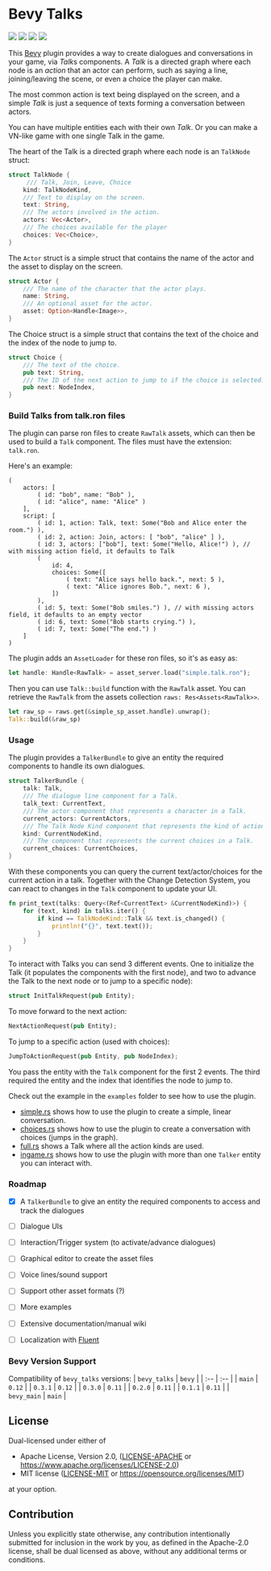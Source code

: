 # Bevy Talks

[![][img_bevy]][bevycrate] 
[![][img_license]][license] 
[![][img_tracking]][tracking] 
[![][img_version]][crates]
<!-- [![][img_doc]][doc]  -->
<!-- [![][img_downloads]][crates] -->


This [Bevy][bevy] plugin provides a way to create dialogues and conversations in your game, via *Talk*s components. 
A *Talk* is a directed graph where each node is an *action* that an actor can perform, 
such as saying a line, joining/leaving the scene, or even a choice the player can make.

The most common action is text being displayed on the screen, and a simple *Talk* is
just a sequence of texts forming a conversation between actors.

You can have multiple entities each with their own *Talk*. Or you can make a VN-like game with one single Talk in the game.

The heart of the Talk is a directed graph where each node is an `TalkNode` struct:

```rust
struct TalkNode {
     /// Talk, Join, Leave, Choice
    kind: TalkNodeKind,
    /// Text to display on the screen.
    text: String,
    /// The actors involved in the action.
    actors: Vec<Actor>,
    /// The choices available for the player
    choices: Vec<Choice>,
}
```
The `Actor` struct is a simple struct that contains the name of the actor and the asset to display on the screen.

```rust
struct Actor {
    /// The name of the character that the actor plays.
    name: String,
    /// An optional asset for the actor.
    asset: Option<Handle<Image>>,
}
```

The Choice struct is a simple struct that contains the text of the choice and the index of the node to jump to.

```rust
struct Choice {
    /// The text of the choice.
    pub text: String,
    /// The ID of the next action to jump to if the choice is selected.
    pub next: NodeIndex,
}
```

### Build Talks from talk.ron files

The plugin can parse ron files to create `RawTalk` assets, which can then be used to build a `Talk` component. 
The files must have the extension: `talk.ron`.

Here's an example:

```rust,ignore
(
    actors: [
        ( id: "bob", name: "Bob" ),
        ( id: "alice", name: "Alice" )
    ],
    script: [
        ( id: 1, action: Talk, text: Some("Bob and Alice enter the room.") ),
        ( id: 2, action: Join, actors: [ "bob", "alice" ] ),
        ( id: 3, actors: ["bob"], text: Some("Hello, Alice!") ), // with missing action field, it defaults to Talk
        (
            id: 4,
            choices: Some([
                ( text: "Alice says hello back.", next: 5 ),
                ( text: "Alice ignores Bob.", next: 6 ),
            ])
        ),
        ( id: 5, text: Some("Bob smiles.") ), // with missing actors field, it defaults to an empty vector
        ( id: 6, text: Some("Bob starts crying.") ),
        ( id: 7, text: Some("The end.") )
    ]
)
```

The plugin adds an `AssetLoader` for these ron files, so it's as easy as: 

```rust
let handle: Handle<RawTalk> = asset_server.load("simple.talk.ron");
```

Then you can use `Talk::build` function with the `RawTalk` asset. 
You can retrieve the `RawTalk` from the assets collection `raws: Res<Assets<RawTalk>>`.

```rust
let raw_sp = raws.get(&simple_sp_asset.handle).unwrap();
Talk::build(&raw_sp)
```

### Usage


The plugin provides a `TalkerBundle` to give an entity the required components to handle its own dialogues.
```rust
struct TalkerBundle {
    talk: Talk,
    /// The dialogue line component for a Talk.
    talk_text: CurrentText,
    /// The actor component that represents a character in a Talk.
    current_actors: CurrentActors,
    /// The Talk Node Kind component that represents the kind of action in a Talk.
    kind: CurrentNodeKind,
    /// The component that represents the current choices in a Talk.
    current_choices: CurrentChoices,
}
```

With these components you can query the current text/actor/choices for the current action in a talk. 
Together with the Change Detection System, you can react to changes in the `Talk` component to update your UI.

```rust
fn print_text(talks: Query<(Ref<CurrentText> &CurrentNodeKind)>) {
    for (text, kind) in talks.iter() {
        if kind == TalkNodeKind::Talk && text.is_changed() {
            println!("{}", text.text());
        }
    }
}
```

To interact with Talks you can send 3 different events. One to initialize the Talk (it populates the components with the first node), and two to advance the Talk to the next node or to jump to a specific node):

```rust
struct InitTalkRequest(pub Entity);
```

To move forward to the next action:

```rust
NextActionRequest(pub Entity);
```

To jump to a specific action (used with choices):

```rust
JumpToActionRequest(pub Entity, pub NodeIndex);
```

You pass the entity with the `Talk` component for the first 2 events.
The third required the entity and the index that identifies the node to jump to.

Check out the example in the `examples` folder to see how to use the plugin.

- [simple.rs](examples/simple.rs) shows how to use the plugin to create a simple, linear conversation. 
- [choices.rs](examples/choices.rs) shows how to use the plugin to create a conversation with choices (jumps in the graph).
- [full.rs](examples/full.rs) shows a Talk where all the action kinds are used.
- [ingame.rs](examples/ingame.rs) shows how to use the plugin with more than one `Talker` entity you can interact with.

### Roadmap

- [x] A `TalkerBundle` to give an entity the required components to access and track the dialogues
- [ ] Dialogue UIs 
- [ ] Interaction/Trigger system (to activate/advance dialogues)
- [ ] Graphical editor to create the asset files
- [ ] Voice lines/sound support
- [ ] Support other asset formats (?)
- [ ] More examples
- [ ] Extensive documentation/manual wiki
- [ ] Localization with [Fluent](https://projectfluent.org/)


### Bevy Version Support


Compatibility of `bevy_talks` versions:
| `bevy_talks` | `bevy` |
| :--                 |  :--   |
| `main`              | `0.12`  |
| `0.3.1`              | `0.12`  |
| `0.3.0`              | `0.11`  |
| `0.2.0`              | `0.11`  |
| `0.1.1`              | `0.11`  |
| `bevy_main`              | `main`  |

## License

Dual-licensed under either of

- Apache License, Version 2.0, ([LICENSE-APACHE](/LICENSE-APACHE) or https://www.apache.org/licenses/LICENSE-2.0)
- MIT license ([LICENSE-MIT](/LICENSE-MIT) or https://opensource.org/licenses/MIT)

at your option.

## Contribution

Unless you explicitly state otherwise, any contribution intentionally submitted
for inclusion in the work by you, as defined in the Apache-2.0 license, shall be dual licensed as above, without any
additional terms or conditions.

[bevy]: https://bevyengine.org/
[renpy]: https://www.renpy.org/

[img_bevy]: https://img.shields.io/badge/Bevy-0.11-blue
[img_version]: https://img.shields.io/crates/v/bevy_talks.svg
[img_doc]: https://docs.rs/bevy_talks/badge.svg
[img_license]: https://img.shields.io/badge/license-MIT%2FApache-blue.svg
[img_downloads]:https://img.shields.io/crates/d/bevy_talks.svg
[img_tracking]: https://img.shields.io/badge/Bevy%20tracking-released%20version-lightblue

[bevycrate]: https://crates.io/crates/bevy/0.11.0
[crates]: https://crates.io/crates/bevy_talks
[doc]: https://docs.rs/bevy_talks/
[license]: https://github.com/giusdp/bevy_talks#license
[tracking]: https://github.com/bevyengine/bevy/blob/main/docs/plugins_guidelines.md#main-branch-tracking
